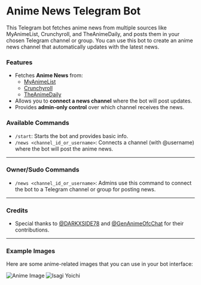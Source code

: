 # Anime News Telegram Bot

This Telegram bot fetches anime news from multiple sources like MyAnimeList, Crunchyroll, and TheAnimeDaily, and posts them in your chosen Telegram channel or group. You can use this bot to create an anime news channel that automatically updates with the latest news.

### Features
- Fetches **Anime News** from:
  - [MyAnimeList](https://myanimelist.net)
  - [Crunchyroll](https://feeds.feedburner.com/crunchyroll/rss)
  - [TheAnimeDaily](https://www.theanimedaily.com/feed/)
- Allows you to **connect a news channel** where the bot will post updates.
- Provides **admin-only control** over which channel receives the news.


### Available Commands

- `/start`: Starts the bot and provides basic info.
- `/news <channel_id_or_username>`: Connects a channel (with @username) where the bot will post the anime news.

---

### Owner/Sudo Commands

- `/news <channel_id_or_username>`: Admins use this command to connect the bot to a Telegram channel or group for posting news.

---

### Credits

- Special thanks to [@DARKXSIDE78](https://t.me/DARKXSIDE78) and [@GenAnimeOfcChat](https://t.me/GenAnimeOfcchat) for their contributions.

---

### Example Images
Here are some anime-related images that you can use in your bot interface:

![Anime Image](https://images8.alphacoders.com/138/1384114.png)
![Isagi Yoichi](https://motionbgs.com/media/5511/isagi-yoichi-devil-eyes.jpg)
